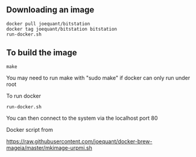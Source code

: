 Downloading an image
--------------------

    docker pull joequant/bitstation
    docker tag joequant/bitstation bitstation
    run-docker.sh

To build the image
------------------

    make

You may need to run make with "sudo make" if docker can only run under root

To run docker

    run-docker.sh

You can then connect to the system via the localhost port 80


Docker script from

https://raw.githubusercontent.com/joequant/docker-brew-mageia/master/mkimage-urpmi.sh

